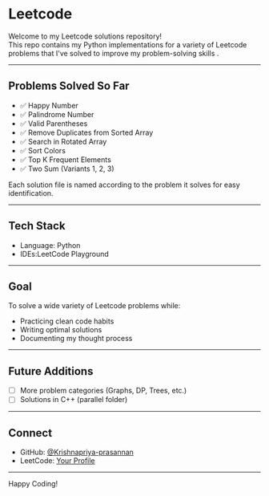 # Leetcode 

Welcome to my Leetcode solutions repository!  
This repo contains my Python implementations for a variety of Leetcode problems that I've solved to improve my problem-solving skills .

---

##  Problems Solved So Far

- ✅ Happy Number
- ✅ Palindrome Number
- ✅ Valid Parentheses
- ✅ Remove Duplicates from Sorted Array
- ✅ Search in Rotated Array
- ✅ Sort Colors
- ✅ Top K Frequent Elements
- ✅ Two Sum (Variants 1, 2, 3)

Each solution file is named according to the problem it solves for easy identification.

---

## Tech Stack

- Language: Python 
- IDEs:LeetCode Playground

---

## Goal

To solve a wide variety of Leetcode problems while:
- Practicing clean code habits
- Writing optimal solutions
- Documenting my thought process

---

## Future Additions

- [ ] More problem categories (Graphs, DP, Trees, etc.)
- [ ] Solutions in C++ (parallel folder)

---

##  Connect

- GitHub: [@Krishnapriya-prasannan](https://github.com/Krishnapriya-prasannan)
- LeetCode: [Your Profile](https://leetcode.com/u/3mkDtRs2FG) 

---

Happy Coding! 
